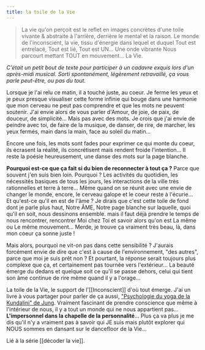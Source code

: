 ```yaml
---
title: la toile de la Vie
---
```


> La vie qu'on perçoit est le reflet en images concrètes d'une toile vivante & abstraite à l'arrière, derrière le mental et la raison. Le monde de l'inconscient, la vie, tissu d'énergie dans lequel et duquel Tout est entrelacé, Tout est lié, Tout est UN... Une onde vibrante Nous parcourt mettant TOUT en mouvement... La Vie.

*C'était un petit bout de texte pour participer à un cadavre exquis lors d'un après-midi musical. Sorti spontanément, légèrement retravaillé, ça vous parle peut-être, ou pas du tout.*

Lorsque je l'ai relu ce matin, il a touché juste, au coeur. Je ferme les yeux et je peux presque visualiser cette forme infinie qui bouge dans une harmonie que mon cerveau ne peut pas comprendre et que les mots ne peuvent soutenir. J'ai envie alors de vous parler d'Amour, de joie, de paix, de douceur, de simplicité... Mais pas avec des mots. Je crois que j'ai envie de peindre avec toi, de faire de la musique, de danser, de rire, de marcher, les yeux fermés, main dans la main, face au soleil du matin...

Encore une fois, les mots sont fades pour exprimer ce qui monte du coeur, ils écrasent la réalité, ils concrétisent mais rendent froide l'intention... Il reste la poésie heureusement, une danse des mots sur la page blanche.

**Pourquoi est-ce que ça fait si du bien de reconnecter à tout ça ?** Parce que souvent j'en suis bien loin. Pourquoi ? Les activités du quotidien, les nécessités basiques de tous les jours, les interactions de la ville très rationnelles et terre à terre... Même quand on se réunit avec une envie de changer le monde, encore, le cerveau galope et le coeur reste à l'écurie... Et qu'est-ce qu'il en est de l'âme ? Je dirais que c'est cette toile de fond dont je parle plus haut, Notre ÂME, Notre page blanche sur laquelle, quoi qu'il en soit, nous dessinons ensemble. mais il faut déjà prendre le temps de nous rencontrer, rencontrer Moi chez Toi et savoir alors qu'on est La même ou Le même mouvement... Merde, je trouve ça vraiment très beau, là, dans mon coeur ça sonne juste !

Mais alors, pourquoi ne vit-on pas dans cette sensibilité ? J'aurais forcément envie de dire que c'est à cause de l'environnement, "des autres", parce que moi je suis prêt non ? Et pourtant, la réponse serait toujours plus complexe que ça, et certainement pas tournée vers l'extérieur... La beauté émerge du dedans et quelque soit ce qu'il se passe dehors, celui qui tient son âme continue de rire même quand il y a l'orage...

La toile de la Vie, le support de l'[[Inconscient]] d'où tout émerge. J'ai un livre à vous partager pour parler de ça aussi, ["Psychologie du yoga de la Kundalini" de Jung](https://roamresearch.com/#/app/Omega/page/b3dciGWNh). Vraiment fascinant de prendre conscience que même à l'intérieur de nous, il y a tout un monde qui ne nous appartient pas... **L'impersonnel dans la chapelle de la personnalité**... Plus ça va plus je me dis qu'il n'y a vraiment pas à savoir qui JE suis mais plutôt explorer qui NOUS sommes en dansant sur le dancefloor de la Vie...

Lié à la série [[décoder la vie]].
